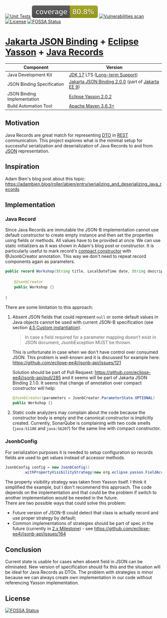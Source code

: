 [![Unit Tests](https://github.com/biobob/yasson-records/actions/workflows/unit-tests.yml/badge.svg)](https://github.com/biobob/yasson-records/actions/workflows/unit-tests.yml)
[![Coverage](.github/badges/jacoco.svg)](https://github.com/biobob/yasson-records/actions/workflows/unit-tests.yml)
[![Vulnerabilities scan](https://github.com/biobob/yasson-records/actions/workflows/codeql-analysis.yml/badge.svg)](https://github.com/biobob/yasson-records/security/code-scanning)
[![License](https://img.shields.io/badge/license-MIT-green)](./LICENSE)
[![FOSSA Status](https://app.fossa.com/api/projects/git%2Bgithub.com%2Fbiobob%2Fyasson-records.svg?type=shield)](https://app.fossa.com/projects/git%2Bgithub.com%2Fbiobob%2Fyasson-records?ref=badge_shield)

# [Jakarta JSON Binding](https://projects.eclipse.org/projects/ee4j.jsonb) + [Eclipse Yasson](https://projects.eclipse.org/projects/ee4j.jsonb) + [Java Records](https://openjdk.java.net/jeps/395)

| Component                   | Version                                                                                                                                                                            |
|-----------------------------|------------------------------------------------------------------------------------------------------------------------------------------------------------------------------------|
| Java Development Kit        | [JDK 17](https://openjdk.java.net/projects/jdk/17/) LTS ([Long-term Support](https://openjdk.java.net/jeps/322))                                                                   |
| JSON Binding Specification  | [Jakarta JSON Binding 2.0.0](https://jakarta.ee/specifications/jsonb/2.0/jakarta-jsonb-spec-2.0.html) (part of [Jakarta EE 9](https://projects.eclipse.org/releases/jakarta-ee-9)) |
| JSON Binding Implementation | [Eclipse Yasson 2.0.2](https://mvnrepository.com/artifact/org.eclipse/yasson/2.0.2)                                                                                                |
| Build Automation Tool       | [Apache Maven 3.6.3+](https://maven.apache.org/)                                                                                                                                          |

## Motivation
Java Records are great match for representing [DTO](https://en.wikipedia.org/wiki/Data_transfer_object) in [REST](https://en.wikipedia.org/wiki/Representational_state_transfer)
communication. This project explores what is the minimal setup for successful serialization and deserialization of Java Records to and from
[JSON](https://en.wkipedia.org/wiki/JSON) representation.

## Inspiration
Adam Bien's blog post about this topic: https://adambien.blog/roller/abien/entry/serializing_and_deserializing_java_records

## Implementation

### Java Record
Since Java Records are immutable the JSON-B implementation cannot use default constructor to create empty instance and then set the properties using fields or methods. All
values have to be provided at once. We can use static initializers as it was shown in Adam's blog post or constructor. It is particularly useful to mark record's
[compact constructor](https://javaalmanac.io/features/records/#constructors-canonical-custom-and-compact) with @JsonbCreator annotation. This way we don't need to repeat record
components again as parameters.

```java
public record Workshop(String title, LocalDateTime date, String description) {

    @JsonbCreator
    public Workshop {}

}
```

There are some limitation to this approach:
1. Absent JSON fields that could represent `null` or some default values in Java objects cannot be used with current JSON-B specification (see section
   [4.5 Custom instantiation](https://jakarta.ee/specifications/jsonb/2.0/jakarta-jsonb-spec-2.0.html#custom-instantiation)).  
   > In case a field required for a parameter mapping doesn’t exist in JSON document, JsonbException MUST be thrown.  
   
   This is unfortunate in case when we don't have control over consumed JSON. This problem is well-known and it is discussed for example here:
   https://github.com/eclipse-ee4j/jsonb-api/issues/121  
   
   Solution should be part of Pull Request: https://github.com/eclipse-ee4j/jsonb-api/pull/285 and it seems will be part of Jakarta JSON Binding 2.1.0. It seems that change
   of annotation over compact constructor will help:
   ```java
   @JsonbCreator(parameters = JsonbCreator.ParameterState.OPTIONAL)
   public Workshop {}
   ```
   
2. Static code analyzers may complain about the code because the constructor body is empty and the canonical constructor is implicitly created. Currently, SonarQube is
   complaining with two code smells (`java:S1186` and `java:S6207`) for the same line with compact constructor.
   
### JsonbConfig
For serialization purposes it is needed to setup configuration so records fields are used to get values instead of accessor methods.

```java
JsonbConfig config = new JsonbConfig()
        .withPropertyVisibilityStrategy(new org.eclipse.yasson.FieldAccessStrategy());     
```

The property visibility strategy was taken from Yasson itself. I think it simplified the example, but I don't recommend this approach. The code depends on the implementation
and that could be the problem if switch to another implementation would be needed in the future.  
There are two possible ways that could solve this problem:
* Future version of JSON-B could detect that class is actually record and use proper strategy by default;
* Common implementations of strategies should be part of spec in the future (currently in [2.x Milestone](https://github.com/eclipse-ee4j/jsonb-api/milestones)) - see
  https://github.com/eclipse-ee4j/jsonb-api/issues/164

## Conclusion
Current state is usable for cases when absent field in JSON can be eliminated. New version of specification should fix this and the situation will be ideal for Java Records as
DTOs. The problem with strategies is minor because we can always create own implementation in our code without referencing Yasson implementation.


## License
[![FOSSA Status](https://app.fossa.com/api/projects/git%2Bgithub.com%2Fbiobob%2Fyasson-records.svg?type=large)](https://app.fossa.com/projects/git%2Bgithub.com%2Fbiobob%2Fyasson-records?ref=badge_large)